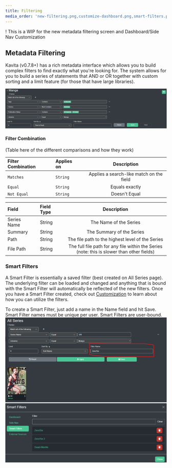 ```yaml
---
title: Filtering
media_order: 'new-filtering.png,customize-dashboard.png,smart-filters.png'
---
```


! This is a WIP for the new metadata filtering screen and Dashboard/Side Nav Customization

## Metadata Filtering
Kavita (v0.7.8+) has a rich metadata interface which allows you to build complex filters to find exactly what you're looking for. The system allows for you to build a series of statements that AND or OR together with custom sorting and a limit feature (for those that have large libraries). 

![new-filtering](new-filtering.png "new-filtering")

#### Filter Combination
(Table here of the different comparisons and how they work)

| Filter Combination           |   | Applies on           |  |           Description            |
|:-------------------|:---:|:-----------------------|:---:|:------------------------------------------:|
| `Matches`      |    | `String`              |   |                  Applies a search-like match on the field                   |
| `Equal`      |   | `String`              |   |                  Equals exactly                  |
| `Not Equal`      |    | `String`              |    |                  Doesn't Equal                  |


| Field           ||       Field Type     ||          Description            |
|:-------------------|:---:|:-----------------------|:---:|:------------------------------------------:|
| Series Name 				  || String || The Name of the Series | 
| Summary 				  || String || The Summary of the Series | 
| Path 				 || String || The file path to the highest level of the Series | 
| File Path 				  || String || The full file path for any file within the Series (note: this is slower than other fields) | 

### Smart Filters
A Smart Filter is essentially a saved filter (best created on All Series page). The underlying filter can be loaded and changed and anything that is bound with the Smart Filter will automatically be reflected of the new filters. Once you have a Smart Filter created, check out [Customization](https://wiki.kavitareader.com/en/guides/customization) to learn about how you can utilize the filters.

To create a Smart Filter, just add a name in the Name field and hit Save. Smart Filter names must be unique per user. Smart Filters are user-bound. 
![create_smart_filter](create_smart_filter.png "create_smart_filter")
![smart%20filter%20list](smart%20filter%20list.png "smart%20filter%20list")